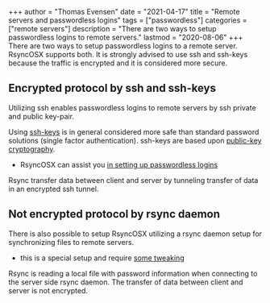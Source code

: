 +++
author = "Thomas Evensen"
date = "2021-04-17"
title =  "Remote servers and passwordless logins"
tags = ["passwordless"]
categories = ["remote servers"]
description = "There are two ways to setup passwordless logins to remote servers."
lastmod = "2020-08-06"
+++
There are two ways to setup passwordless logins to a remote server. RsyncOSX supports both. It is strongly advised to use ssh and ssh-keys because the traffic is encrypted and it is considered more secure.

## Encrypted protocol by ssh and ssh-keys

Utilizing ssh enables passwordless logins to remote servers by ssh private and public key-pair.

Using [ssh-keys](https://wiki.archlinux.org/index.php/SSH_keys) is in general considered more safe than standard password solutions (single factor authentication). ssh-keys are based upon [public-key cryptography](https://en.wikipedia.org/wiki/Public-key_cryptography).

- RsyncOSX can assist you [in setting up passwordless logins](/post/ssh/)

Rsync transfer data between client and server by tunneling transfer of data in an encrypted ssh tunnel.

## Not encrypted protocol by rsync daemon

There is also possible to setup RsyncOSX utilizing a rsync daemon setup for synchronizing files to remote servers.

- this is a special setup and require [some tweaking](/post/rsyncdaemon/)

Rsync is reading a local file with password information when connecting to the server side rsync daemon. The transfer of data between client and server is not encrypted.

